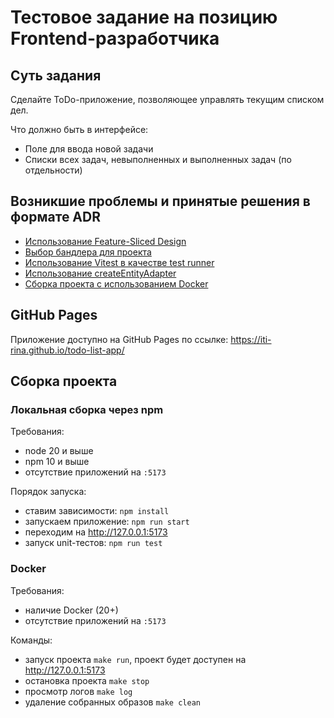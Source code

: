# Тестовое задание на позицию Frontend-разработчика

## Суть задания

Сделайте ToDo-приложение, позволяющее управлять текущим списком дел.

Что должно быть в интерфейсе:
- Поле для ввода новой задачи
- Списки всех задач, невыполненных и выполненных задач (по отдельности)


## Возникшие проблемы и принятые решения в формате ADR

- [Использование Feature-Sliced Design](./docs/adrs/001-feature-sliced-design.md)
- [Выбор бандлера для проекта](./docs/adrs/002-module-bundler.md)
- [Использование Vitest в качестве test runner](./docs/adrs/003-vitest-as-test-runner.md)
- [Использование createEntityAdapter](./docs/adrs/004-createEntityAdapter.md)
- [Сборка проекта с использованием Docker](./docs/adrs/005-project-building.md)

## GitHub Pages

Приложение доступно на GitHub Pages по ссылке: https://iti-rina.github.io/todo-list-app/

## Сборка проекта
### Локальная сборка через npm

Требования:

- node 20 и выше
- npm 10 и выше
- отсутствие приложений на `:5173`

Порядок запуска:

- ставим зависимости: `npm install`
- запускаем приложение: `npm run start`
- переходим на http://127.0.0.1:5173
- запуск unit-тестов: `npm run test`

### Docker

Требования:

- наличие Docker (20+)
- отсутствие приложений на `:5173`

Команды:

- запуск проекта `make run`, проект будет доступен на http://127.0.0.1:5173
- остановка проекта `make stop`
- просмотр логов  `make log`
- удаление собранных образов `make clean`


